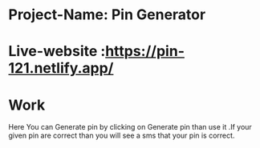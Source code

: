 # Project-Name: Pin Generator
# Live-website :https://pin-121.netlify.app/
# Work
Here You can Generate pin by clicking on Generate pin than use it .If your given pin are correct than you will see a sms that your pin is correct.

